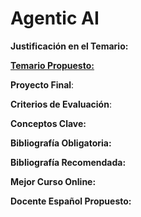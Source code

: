 # Agentic AI

**Justificación en el Temario:**

[**Temario Propuesto:**](Agentic%20AI%205aff32c5c2234316954c4272829108d4/Temario%20Propuesto%20d5f41db678b14f81911629a072cd85f0.md)

**Proyecto Final**:

**Criterios de Evaluación**:

**Conceptos Clave:**

**Bibliografía Obligatoria:**

**Bibliografía Recomendada:**

**Mejor Curso Online:**

**Docente Español Propuesto:**